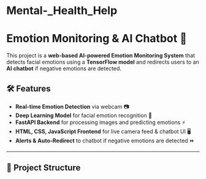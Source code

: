 # Mental-_Health_Help
# Emotion Monitoring & AI Chatbot 🚀

This project is a **web-based AI-powered Emotion Monitoring System** that detects facial emotions using a **TensorFlow model** and redirects users to an **AI chatbot** if negative emotions are detected.  

## 🛠 Features
- **Real-time Emotion Detection** via webcam 📷  
- **Deep Learning Model** for facial emotion recognition 🤖  
- **FastAPI Backend** for processing images and predicting emotions ⚡  
- **HTML, CSS, JavaScript Frontend** for live camera feed & chatbot UI 🖥  
- **Alerts & Auto-Redirect** to chatbot if negative emotions are detected ⏩  

---

## 📂 Project Structure
